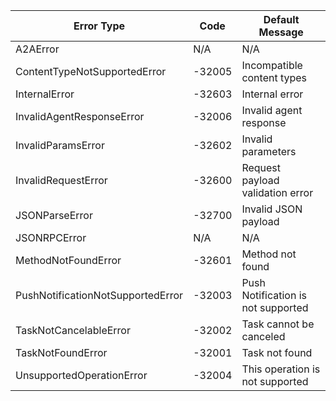 Error Type|Code|Default Message
---|---|---
A2AError|N/A|N/A
ContentTypeNotSupportedError|-32005|Incompatible content types
InternalError|-32603|Internal error
InvalidAgentResponseError|-32006|Invalid agent response
InvalidParamsError|-32602|Invalid parameters
InvalidRequestError|-32600|Request payload validation error
JSONParseError|-32700|Invalid JSON payload
JSONRPCError|N/A|N/A
MethodNotFoundError|-32601|Method not found
PushNotificationNotSupportedError|-32003|Push Notification is not supported
TaskNotCancelableError|-32002|Task cannot be canceled
TaskNotFoundError|-32001|Task not found
UnsupportedOperationError|-32004|This operation is not supported
